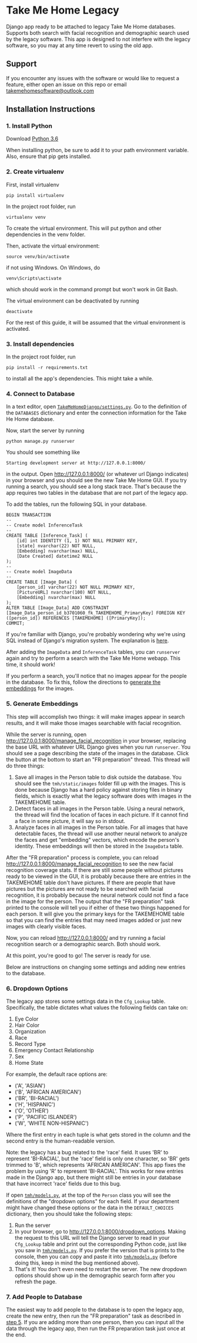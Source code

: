 # Take Me Home Legacy
Django app ready to be attached to legacy Take Me Home databases. Supports both search with facial recognition and demographic search used by the legacy software. This app is designed to not interfere with the legacy software, so you may at any time revert to using the old app.
## Support
If you encounter any issues with the software or would like to request a feature, either open an issue on this repo or email takemehomesoftware@outlook.com
## Installation Instructions
### 1. Install Python
Download [Python 3.6](https://www.python.org/downloads/release/python-368/)

When installing python, be sure to add it to your path environment variable. Also, ensure that pip gets installed.
### 2. Create virtualenv
First, install virtualenv
```
pip install virtualenv
```
In the project root folder, run
```
virtualenv venv
```
To create the virtual environment. This will put python and other dependencies in the venv folder.

Then, activate the virtual environment:
```
source venv/bin/activate
```
if not using Windows. On Windows, do
```
venv\Scripts\activate
```
which should work in the command prompt but won't work in Git Bash.

The virtual environment can be deactivated by running
```
deactivate
```
For the rest of this guide, it will be assumed that the virtual environment is activated.
### 3. Install dependencies
In the project root folder, run
```
pip install -r requirements.txt
```
to install all the app's dependencies. This might take a while.
### 4. Connect to Database
In a text editor, open [`TakeMeHomeDjango/settings.py`](/TakeMeHomeDjango/settings.py). Go to the definition of the `DATABASES` dictionary and enter the connection information for the Take He Home database.

Now, start the server by running
```
python manage.py runserver
```
You should see something like
```
Starting development server at http://127.0.0.1:8000/
```
in the output. Open http://127.0.0.1:8000/ (or whatever url Django indicates) in your browser and you should see the new Take Me Home GUI. If you try running a search, you should see a long stack trace. That's because the app requires two tables in the database that are not part of the legacy app.

To add the tables, run the following SQL in your database.
```
BEGIN TRANSACTION
--
-- Create model InferenceTask
--
CREATE TABLE [Inference_Task] (
	[id] int IDENTITY (1, 1) NOT NULL PRIMARY KEY, 
	[state] nvarchar(22) NOT NULL, 
	[Embedding] nvarchar(max) NULL, 
	[Date Created] datetime2 NULL
);
--
-- Create model ImageData
--
CREATE TABLE [Image_Data] (
	[person_id] varchar(22) NOT NULL PRIMARY KEY, 
	[PictureURL] nvarchar(100) NOT NULL, 
	[Embedding] nvarchar(max) NULL
);
ALTER TABLE [Image_Data] ADD CONSTRAINT [Image_Data_person_id_b3701060_fk_TAKEMEHOME_PrimaryKey] FOREIGN KEY ([person_id]) REFERENCES [TAKEMEHOME] ([PrimaryKey]);
COMMIT;
```
If you're familiar with Django, you're probably wondering why we're using SQL instead of Django's migration system. The explanation is [here](https://github.com/glorioushedgehog/TakeMeHomeLegacy/issues/37#issue-448330438).

After adding the `ImageData` and `InferenceTask` tables, you can `runserver` again and try to perform a search with the Take Me Home webapp. This time, it should work!

If you perform a search, you'll notice that no images appear for the people in the database. To fix this, follow the directions to [generate the embeddings](#5-generate-embeddings) for the images.
### 5. Generate Embeddings
This step will accomplish two things: it will make images appear in search results, and it will make those images searchable with facial recognition.

While the server is running, open http://127.0.0.1:8000/manage_facial_recognition in your browser, replacing the base URL with whatever URL Django gives when you run `runserver`. You should see a page describing the state of the images in the database. Click the button at the bottom to start an "FR preparation" thread. This thread will do three things:
1. Save all images in the Person table to disk outside the database. You should see the `tmh/static/images` folder fill up with the images. This is done because Django has a hard policy against storing files in binary fields, which is exactly what the legacy software does with images in the TAKEMEHOME table.
2. Detect faces in all images in the Person table. Using a neural network, the thread will find the location of faces in each picture. If it cannot find a face in some picture, it will say so in stdout.
3. Analyze faces in all images in the Person table. For all images that have detectable faces, the thread will use another neural network to analyze the faces and get "embedding" vectors, which encode the person's identity. These embeddings will then be stored in the `ImageData` table.

After the "FR preparation" process is complete, you can reload http://127.0.0.1:8000/manage_facial_recognition to see the new facial recognition coverage stats. If there are still some people without pictures ready to be viewed in the GUI, it is probably because there are entries in the TAKEMEHOME table don't have pictures. If there are people that have pictures but the pictures are not ready to be searched with facial recognition, it is probably because the neural network could not find a face in the image for the person. The output that the "FR preparation" task printed to the console will tell you if either of these two things happened for each person. It will give you the primary keys for the TAKEMEHOME table so that you can find the entries that may need images added or just new images with clearly visible faces.

Now, you can reload http://127.0.0.1:8000/ and try running a facial recognition search or a demographic search. Both should work.

At this point, you're good to go! The server is ready for use.

Below are instructions on changing some settings and adding new entries to the database.
### 6. Dropdown Options
The legacy app stores some settings data in the `Cfg_Lookup` table. Specifically, the table dictates what values the following fields can take on:
1. Eye Color
2. Hair Color
3. Organization
4. Race
5. Record Type
6. Emergency Contact Relationship
7. Sex
8. Home State

For example, the default race options are:

- ('A', 'ASIAN')
- ('B', 'AFRICAN AMERICAN')
- ('BR', 'BI-RACIAL')
- ('H', 'HISPANIC')
- ('O', 'OTHER')
- ('P', 'PACIFIC ISLANDER')
- ('W', 'WHITE NON-HISPANIC')

Where the first entry in each tuple is what gets stored in the column and the second entry is the human-readable version.

Note: the legacy has a bug related to the 'race' field. It uses 'BR' to represent 'BI-RACIAL', but the 'race' field is only one character, so 'BR' gets trimmed to 'B', which represents 'AFRICAN AMERICAN'. This app fixes the problem by using 'R' to represent 'BI-RACIAL'. This works for new entries made in the Django app, but there might still be entries in your database that have incorrect 'race' fields due to this bug.

If open [`tmh/models.py`](/tmh/models.py), at the top of the `Person` class you will see the definitions of the "dropdown options" for each field. If your department might have changed these options or the data in the `DEFAULT_CHOICES` dictionary, then you should take the following steps:
1. Run the server
2. In your browser, go to http://127.0.0.1:8000/dropdown_options. Making the request to this URL will tell the Django server to read in your `Cfg_Lookup` table and print out the corresponding Python code, just like you saw in [`tmh/models.py`](/tmh/models.py). If you prefer the version that is prints to the console, then you can copy and paste it into [`tmh/models.py`](/tmh/models.py) (before doing this, keep in mind the bug mentioned above).
3. That's it! You don't even need to restart the server. The new dropdown options should show up in the demographic search form after you refresh the page.
### 7. Add People to Database
The easiest way to add people to the database is to open the legacy app, create the new entry, then run the "FR preparation" task as described in [step 5](#5-generate-embeddings). If you are adding more than one person, then you can input all the data through the legacy app, then run the FR preparation task just once at the end.